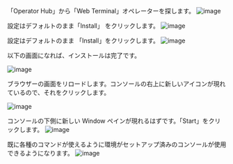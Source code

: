 「Operator Hub」から「Web Terminal」オペレーターを探します。
![image](https://github.com/yuhkih/rosa-hcp-workshop/assets/8530492/76568a96-f00d-401e-87df-553984031485)

設定はデフォルトのまま「Install」 をクリックします。
![image](https://github.com/yuhkih/rosa-hcp-workshop/assets/8530492/10328137-df2f-40d6-b919-f84989948a00)

設定はデフォルトのまま 「Install」をクリックします。
![image](https://github.com/yuhkih/rosa-hcp-workshop/assets/8530492/8f5908e6-f9db-4e6d-861d-851245e5ba94)

以下の画面になれば、インストールは完了です。

![image](https://github.com/yuhkih/rosa-hcp-workshop/assets/8530492/bb05659e-4498-48fe-a1d1-561e056e0e79)

ブラウザーの画面をリロードします。コンソールの右上に新しいアイコンが現れているので、それをクリックします。

![image](https://github.com/yuhkih/rosa-hcp-workshop/assets/8530492/c4317b82-1e42-4b28-a876-d24da3ee3ece)

コンソールの下側に新しい Window ペインが現れるはずです。「Start」をクリックします。
![image](https://github.com/yuhkih/rosa-hcp-workshop/assets/8530492/5874849e-00a7-4883-b5e8-d53165fdcd7b)

既に各種のコマンドが使えるように環境がセットアップ済みのコンソールが使用できるようになります。
![image](https://github.com/yuhkih/rosa-hcp-workshop/assets/8530492/23350c1f-04a5-49da-afca-f047150d2ec1)
